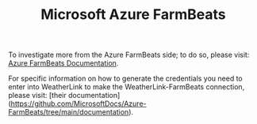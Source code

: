 ﻿---
title: Microsoft Azure FarmBeats
permalink: /ms
classes: wide
header:
  overlay_color: "#000000"
  overlay_filter: "0.0"
  overlay_image: /assets/vendor/weatherlink/images/landing.jpg
---
  
To investigate more from the Azure FarmBeats side; to do so, please visit: [Azure FarmBeats Documentation](https://aka.ms/FarmBeatsdocumentation).

For specific information on how to generate the credentials you need to enter into WeatherLink to make the WeatherLink-FarmBeats connection,
please visit: [their documentation] (https://github.com/MicrosoftDocs/Azure-FarmBeats/tree/main/documentation).

